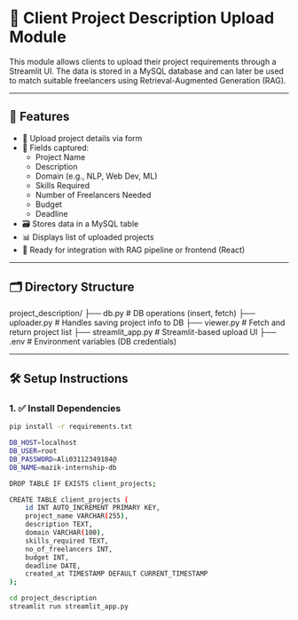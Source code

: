 # 📁 Client Project Description Upload Module

This module allows clients to upload their project requirements through a Streamlit UI. The data is stored in a MySQL database and can later be used to match suitable freelancers using Retrieval-Augmented Generation (RAG).

---

## 🧩 Features

- 📄 Upload project details via form
- 🎯 Fields captured:
  - Project Name
  - Description
  - Domain (e.g., NLP, Web Dev, ML)
  - Skills Required
  - Number of Freelancers Needed
  - Budget
  - Deadline
- 🗃 Stores data in a MySQL table
- 📊 Displays list of uploaded projects
- 🔁 Ready for integration with RAG pipeline or frontend (React)

---

## 🗂️ Directory Structure

project_description/
├── db.py # DB operations (insert, fetch)
├── uploader.py # Handles saving project info to DB
├── viewer.py # Fetch and return project list
├── streamlit_app.py # Streamlit-based upload UI
├── .env # Environment variables (DB credentials)


---

## 🛠️ Setup Instructions

### 1. ✅ Install Dependencies

```bash
pip install -r requirements.txt

DB_HOST=localhost
DB_USER=root
DB_PASSWORD=Ali03112349184@
DB_NAME=mazik-internship-db

DROP TABLE IF EXISTS client_projects;

CREATE TABLE client_projects (
    id INT AUTO_INCREMENT PRIMARY KEY,
    project_name VARCHAR(255),
    description TEXT,
    domain VARCHAR(100),
    skills_required TEXT,
    no_of_freelancers INT,
    budget INT,
    deadline DATE,
    created_at TIMESTAMP DEFAULT CURRENT_TIMESTAMP
);

cd project_description
streamlit run streamlit_app.py

